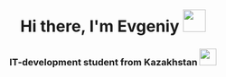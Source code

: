 <h1 align="center">Hi there, I'm Evgeniy <img src="https://github.com/blackcater/blackcater/raw/main/images/Hi.gif" height="40px"></img></h1>
<h3 align="center">IT-development student from Kazakhstan <img src="https://cdnjs.cloudflare.com/ajax/libs/twemoji/14.0.0/72x72/1f1f0-1f1ff.png" height="30px"></img></h3>
